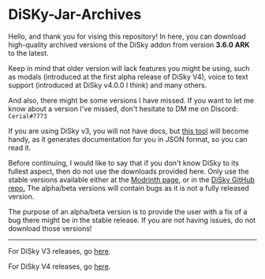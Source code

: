 # DiSKy-Jar-Archives

Hello, and thank you for vising this repository! In here, you can download high-quality archived versions of the DiSky addon from version **3.6.0 ARK** to the latest.

Keep in mind that older version will lack features you might be using, such as modals (introduced at the first alpha release of DiSky V4), voice to text support (introduced at DiSky v4.0.0 I think) and many others.

And also, there might be some versions I have missed. If you want to let me know about a version I've missed, don't hesitate to DM me on Discord: `Cerial#7773`

If you are using DiSky v3, you will not have docs, but [this tool](https://github.com/SkriptHub/SkriptHubDocsTool) will become handy, as it generates documentation for you in JSON format, so you can read it.

Before continuing, I would like to say that if you don't know DiSky to its fullest aspect, then do not use the downloads provided here. Only use the stable versions available either at the [Modrinth page](https://modrinth.com/plugin/disky), or in the [DiSky GitHub repo.](https://github.com/DiSkyOrg/DiSky) The alpha/beta versions will contain bugs as it is not a fully released version.

The purpose of an alpha/beta version is to provide the user with a fix of a bug there might be in the stable release. If you are not having issues, do not download those versions!

--- 

For DiSky V3 releases, go [here](DiSky%20v3).

For DiSky V4 releases, go [here](DiSky%20v4).

